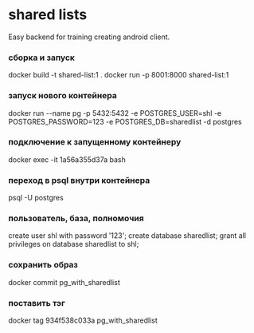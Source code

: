 # shared lists
Easy backend for training creating android client.

### сборка и запуск
docker build -t shared-list:1 .
docker run -p 8001:8000 shared-list:1

### запуск нового контейнера
docker run --name pg -p 5432:5432 -e POSTGRES_USER=shl -e POSTGRES_PASSWORD=123 -e POSTGRES_DB=sharedlist -d postgres

### подключение к запущенному контейнеру
docker exec -it 1a56a355d37a bash

### переход в psql внутри контейнера
psql -U postgres

### пользователь, база, полномочия
create user shl with password '123';
create database sharedlist;
grant all privileges on database sharedlist to shl;

### сохранить образ
docker commit pg_with_sharedlist
### поставить тэг
docker tag 934f538c033a pg_with_sharedlist
